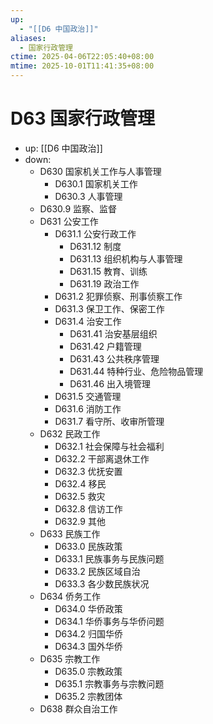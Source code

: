 ```yaml
---
up:
  - "[[D6 中国政治]]"
aliases:
  - 国家行政管理
ctime: 2025-04-06T22:05:40+08:00
mtime: 2025-10-01T11:41:35+08:00
---
```


# D63 国家行政管理

- up: [[D6 中国政治]]
- down:	
	- D630 国家机关工作与人事管理
		- D630.1 国家机关工作
		- D630.3 人事管理
	- D630.9 监察、监督
	- D631 公安工作
		- D631.1 公安行政工作
			- D631.12 制度
			- D631.13 组织机构与人事管理
			- D631.15 教育、训练
			- D631.19 政治工作
		- D631.2 犯罪侦察、刑事侦察工作
		- D631.3 保卫工作、保密工作
		- D631.4 治安工作
			- D631.41 治安基层组织
			- D631.42 户籍管理
			- D631.43 公共秩序管理
			- D631.44 特种行业、危险物品管理
			- D631.46 出入境管理
		- D631.5 交通管理
		- D631.6 消防工作
		- D631.7 看守所、收审所管理
	- D632 民政工作
		- D632.1 社会保障与社会福利
		- D632.2 干部离退休工作
		- D632.3 优抚安置
		- D632.4 移民
		- D632.5 救灾
		- D632.8 信访工作
		- D632.9 其他
	- D633 民族工作
		- D633.0 民族政策
		- D633.1 民族事务与民族问题
		- D633.2 民族区域自治
		- D633.3 各少数民族状况
	- D634 侨务工作
		- D634.0 华侨政策
		- D634.1 华侨事务与华侨问题
		- D634.2 归国华侨
		- D634.3 国外华侨
	- D635 宗教工作
		- D635.0 宗教政策
		- D635.1 宗教事务与宗教问题
		- D635.2 宗教团体
	- D638 群众自治工作
	
